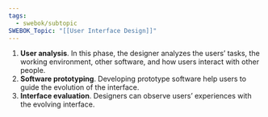 ```yaml
---
tags:
  - swebok/subtopic
SWEBOK_Topic: "[[User Interface Design]]"
---
```

1. **User analysis**. In this phase, the designer analyzes the users’ tasks, the working environment, other software, and how users interact with other people.
2. **Software prototyping**. Developing prototype software help users to guide the evolution of the interface.
3. **Interface evaluation**. Designers can observe users’ experiences with the evolving interface.